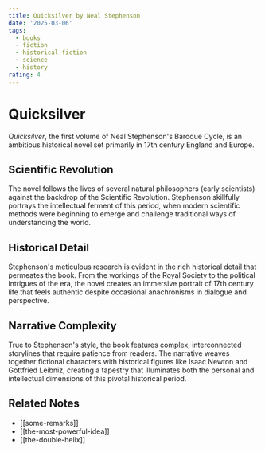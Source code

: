 ```yaml
---
title: Quicksilver by Neal Stephenson
date: '2025-03-06'
tags:
  - books
  - fiction
  - historical-fiction
  - science
  - history
rating: 4
---
```


# Quicksilver

*Quicksilver*, the first volume of Neal Stephenson's Baroque Cycle, is an ambitious historical novel set primarily in 17th century England and Europe.

## Scientific Revolution

The novel follows the lives of several natural philosophers (early scientists) against the backdrop of the Scientific Revolution. Stephenson skillfully portrays the intellectual ferment of this period, when modern scientific methods were beginning to emerge and challenge traditional ways of understanding the world.

## Historical Detail

Stephenson's meticulous research is evident in the rich historical detail that permeates the book. From the workings of the Royal Society to the political intrigues of the era, the novel creates an immersive portrait of 17th century life that feels authentic despite occasional anachronisms in dialogue and perspective.

## Narrative Complexity

True to Stephenson's style, the book features complex, interconnected storylines that require patience from readers. The narrative weaves together fictional characters with historical figures like Isaac Newton and Gottfried Leibniz, creating a tapestry that illuminates both the personal and intellectual dimensions of this pivotal historical period.

## Related Notes

- [[some-remarks]]
- [[the-most-powerful-idea]]
- [[the-double-helix]]
